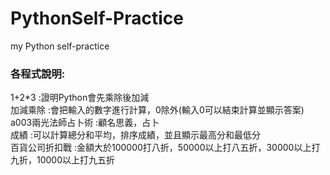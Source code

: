 # PythonSelf-Practice
my Python self-practice<br/>
### 各程式說明:
1+2*3 :證明Python會先乘除後加減<br/>
加減乘除 :會把輸入的數字進行計算，0除外(輸入0可以結束計算並顯示答案)<br/>
a003兩光法師占卜術 :顧名思義，占卜<br/>
成績 :可以計算總分和平均，排序成績，並且顯示最高分和最低分<br/>
百貨公司折扣戰 :金額大於100000打八折，50000以上打八五折，30000以上打九折，10000以上打九五折<br/>
